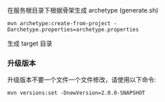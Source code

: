 


在服务根目录下根据骨架生成 archetype (generate.sh)
```
mvn archetype:create-from-project -Darchetype.properties=archetype.properties
```
生成 target 目录


### 升级版本
升级版本不要一个文件一个文件修改，请使用以下命令:
```
mvn versions:set -DnewVersion=2.0.0-SNAPSHOT
```
